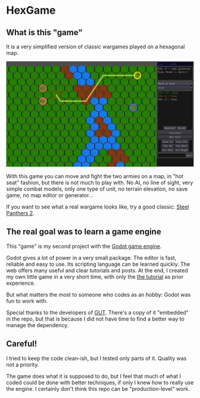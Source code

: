 # HexGame

## What is this "game"
It is a very simplified version of classic wargames played on a hexagonal map.

![Gameplay image](https://github.com/stefanos-86/HexGame/blob/master/Screenshot.png "Looks like this")

With this game you can move and fight the two armies on a map, in "hot seat" fashion, but there is not much to play with. No AI, no line of sight, very simple combat models, only one type of unit, no terrain elevation, no save game, no map editor or generator...

If you want to see what a real wargame looks like, try a good classic: [Steel Panthers 2](https://en.wikipedia.org/wiki/Steel_Panthers_II:_Modern_Battles/).

## The real goal was to learn a game engine
This "game" is my second project with the [Godot game engine](https://godotengine.org/).

Godot gives a lot of power in a very small package. The editor is fast, reliable and easy to use. Its scripting language can be learned quickly. The web offers many useful and clear tutorials and posts. At the end, I created my own little game in a very short time, with only the [the tutorial](https://devga.me/tutorials/godot2d/) as prior experience.

But what matters the most to someone who codes as an hobby: Godot was fun to work with.

Special thanks to the developers of [GUT](https://github.com/bitwes/Gut). There's a copy of it "embedded" in the repo, but that is because I did not have time to find a better way to manage the dependency.

## Careful!
I tried to keep the code clean-ish, but I tested only parts of it. Quality was not a priority.

The game does what it is supposed to do, but I feel that much of what I coded could be done with better techniques, if only I knew how to really use the engine. I certainly don't think this repo can be "production-level" work.
